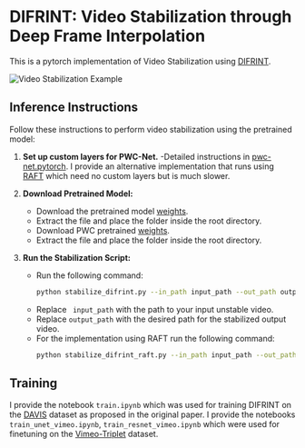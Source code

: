 # DIFRINT: Video Stabilization through Deep Frame Interpolation

This is a pytorch implementation of Video Stabilization using [DIFRINT](https://arxiv.org/abs/1909.02641).

![Video Stabilization Example](https://github.com/btxviny/Video-Stabilization-through-Frame-Interpolation-using-CAIN/blob/main/result.gif)

## Inference Instructions

Follow these instructions to perform video stabilization using the pretrained model:
1. **Set up custom layers for PWC-Net.**
    -Detailed instructions in [pwc-net.pytorch](https://github.com/vt-vl-lab/pwc-net.pytorch).
    I provide an alternative implementation that runs using [RAFT](https://pytorch.org/vision/main/models/raft.html) which need no custom layers but is much slower.
1. **Download Pretrained Model:**
   - Download the pretrained model [weights](https://drive.google.com/drive/folders/1CeeOBN1gYuQv_9Oj73c7y056Wus8A012?usp=sharing).
   - Extract the file and place the folder inside the root directory.
   - Download PWC pretrained [weights](https://drive.google.com/drive/folders/14wYcYymTatXWPFSvGpxJ_kkH5A0SQ_lP?usp=sharing).
   - Extract the file and place the folder inside the root directory.

3. **Run the Stabilization Script:**
   - Run the following command:
     ```bash
     python stabilize_difrint.py --in_path input_path --out_path output_path
     ```
   - Replace ` input_path` with the path to your input unstable video.
   - Replace `output_path` with the desired path for the stabilized output video.
   - For the implementation using RAFT run the following command:
     ```bash
     python stabilize_difrint_raft.py --in_path input_path --out_path output_path
     ```
## Training
I provide the notebook `train.ipynb` which was used for training DIFRINT on the [DAVIS](https://davischallenge.org/) dataset as proposed in the original paper.
I provide the notebooks `train_unet_vimeo.ipynb`, `train_resnet_vimeo.ipynb` which were used for finetuning on the [Vimeo-Triplet](http://toflow.csail.mit.edu/) dataset.
 
